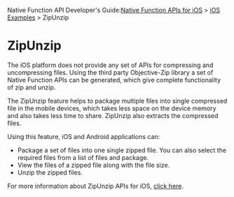                            

Native Function API Developer's Guide:[Native Function APIs for iOS](native_function_apis_for_ios.md) > [iOS Examples](ios_examples.md) > ZipUnzip

ZipUnzip
========

The iOS platform does not provide any set of APIs for compressing and uncompressing files. Using the third party Objective-Zip library a set of Native Function APIs can be generated, which give complete functionality of zip and unzip.

The ZipUnzip feature helps to package multiple files into single compressed file in the mobile devices, which takes less space on the device memory and also takes less time to share. ZipUnzip also extracts the compressed files.

Using this feature, iOS and Android applications can:

*   Package a set of files into one single zipped file. You can also select the required files from a list of files and package.
*   View the files of a zipped file along with the file size.
*   Unzip the zipped files.

For more information about ZipUnzip APIs for iOS, [click here](http://docs.voltmx.com/7_0_PDFs/ObjectiveZip/index.html).
